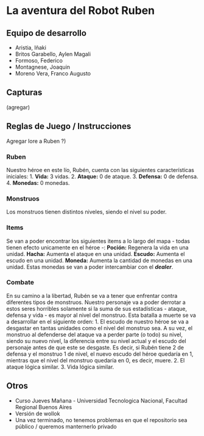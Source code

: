 # La aventura del Robot Ruben

## Equipo de desarrollo

- Aristia, Iñaki
- Britos Garabello, Aylen Magali
- Formoso, Federico
- Montagnese, Joaquin
- Moreno Vera, Franco Augusto

## Capturas

(agregar)

## Reglas de Juego / Instrucciones
Agregar lore a Ruben ?) 

### Ruben
Nuestro héroe en este lío, Rubén, cuenta con las siguientes características iniciales: 
    1. **Vida:** 3 vidas.
    2. **Ataque:** 0 de ataque.
    3. **Defensa:** 0 de defensa.
    4. **Monedas:** 0 monedas.

### Monstruos
Los monstruos tienen distintos niveles, siendo el nivel su poder.

### Items
Se van a poder encontrar los siguientes items a lo largo del mapa - todas tienen efecto unicamente en el héroe -: 
**Poción:** Regenera la vida en una unidad.
**Hacha:** Aumenta el ataque en una unidad.
**Escudo:** Aumenta el escudo en una unidad.
**Moneda:** Aumenta la cantidad de monedas en una unidad. Estas monedas se van a poder intercambiar con el ***dealer***.

### Combate
En su camino a la libertad, Rubén se va a tener que enfrentar contra diferentes tipos de monstruos. Nuestro personaje va a poder derrotar a estos seres horribles solamente si la suma de sus estadísticas - ataque, defensa y vida - es mayor al nivel del monstruo. Esta batalla a muerte se va a desarrollar en el siguiente orden: 
    1. El escudo de nuestro héroe se va a desgastar en tantas unidades como el nivel del monstruo sea. A su vez, el monstruo al defenderse del ataque va a perder parte (o todo) su nivel, siendo su nuevo nivel, la diferencia entre su nivel actual y el escudo del personaje antes de que este se desgaste. Es decir, si Rubén tiene 2 de defensa y el monstruo 1 de nivel, el nuevo escudo del héroe quedaría en 1, mientras que el nivel del monstruo quedaría en 0, es decir, muere.
    2. El ataque lógica similar.
    3. Vida lógica similar.

## Otros

- Curso Jueves Mañana - Universidad Tecnologica Nacional, Facultad Regional Buenos Aires
- Versión de wollok
- Una vez terminado, no tenemos problemas en que el repositorio sea público / queremos manternerlo privado

